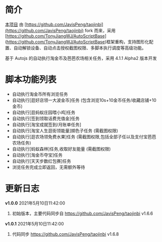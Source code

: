 
# 简介

[本项目](https://github.com/htfcuddles/Ant-Credits) 由 [https://github.com/JavisPeng/taojinbi](https://github.com/JavisPeng/taojinbi) fork 而来，采用[https://github.com/TonyJiangWJ/AutoScriptBase] (https://github.com/TonyJiangWJ/AutoScriptBase)框架重构，支持图形化配置、自动解锁设备、自动点击授权截图权限、多脚本执行调度等高级功能。

基于 Autojs 的自动执行淘金币及芭芭农场相关任务，采用 4.1.1 Alpha2 版本开发

# 脚本功能列表
 - 自动执行淘金币所有浏览任务
 - 自动执行[逛好店领一大波金币]任务 (包含浏览10s+10金币任务/收藏店铺+10金币)
 - 自动执行[逛蚂蚁庄园喂小鸡]任务
 - 自动执行[签到领取话费充值金]任务
 - 自动执行[淘宝成就签到/月账单任务]
 - 自动执行[淘宝人生逛街领能量]掷色子任务 (需截图权限)
 - 自动执行[逛农场领免费水果]任务 (需截图权限,包括全部子任以及支付宝芭芭农场任务)
 - 自动执行[蚂蚁森林]任务,收取好友能量 (需截图权限)
 - 自动执行[淘金币夺宝]任务
 - 自动执行[天天步数红包赛]任务
 - 浏览任务完成立即返回，无需额外等待

 # 更新日志

 **v1.0.0** 2021年5月10日11:42:00
 1. 初始版本，主要代码同步自 https://github.com/JavisPeng/taojinbi v1.6.6

  **v1.0.1** 2021年5月10日11:42:00
 1. 代码同步 https://github.com/JavisPeng/taojinbi v1.6.8